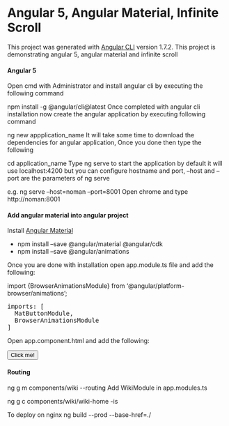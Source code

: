 # Angular 5, Angular Material, Infinite Scroll
This project was generated with [Angular CLI](https://github.com/angular/angular-cli) version 1.7.2.
This project is demonstrating angular 5, angular material and infinite scroll

#### Angular 5

Open cmd with Administrator and install angular cli by executing the following command

npm install -g @angular/cli@latest
Once completed with angular cli installation now create the angular application by executing following command

ng new appplication_name
It will take some time to download the dependencies for angular application, Once you done then type the following

cd application_name
Type ng serve to start the application by default it will use localhost:4200 but you can configure hostname and port, –host and –port are the parameters of ng serve

e.g. ng serve –host=noman –port=8001
Open chrome and type http://noman:8001

#### Add angular material into angular project
Install [Angular Material](https://material.angular.io/guide/getting-started) 
<ul>
<li>npm install –save @angular/material @angular/cdk</li>
<li>npm install –save @angular/animations</li>
</ul>

Once you are done with installation open app.module.ts file and add the following:

import {BrowserAnimationsModule} from ‘@angular/platform-browser/animations’;

<pre>
imports: [
  MatButtonModule,
  BrowserAnimationsModule
]
</pre>

Open app.component.html and add the following:
<pre>
<button mat-button>Click me!</button>
</pre>

#### Routing 
ng g m components/wiki --routing
Add WikiModule in app.modules.ts

ng g c components/wiki/wiki-home -is

To deploy on nginx
ng build --prod --base-href=./
